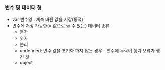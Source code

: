 ### 변수 및 데이터 형
- var 변수명 : 계속 바뀐 값을 저장(동적)
- 변수에 저장 가능한(= 값으로 둘 수 있는) 데이터 종류
  - 문자
  - 숫자
  - 논리
  - undefined: 변수 값을 초기화 하지 않은 경우 - 변수에 누락이 생겨 오류가 생긴 것
  - object 
